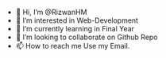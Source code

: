 - 👋 Hi, I’m @RizwanHM
- 👀 I’m interested in Web-Development
- 🌱 I’m currently learning in Final Year
- 💞️ I’m looking to collaborate on Github Repo
- 📫 How to reach me Use my Email.

<!---
RizwanHM/RizwanHM is a ✨ special ✨ repository because its `README.md` (this file) appears on your GitHub profile.
You can click the Preview link to take a look at your changes.
--->
